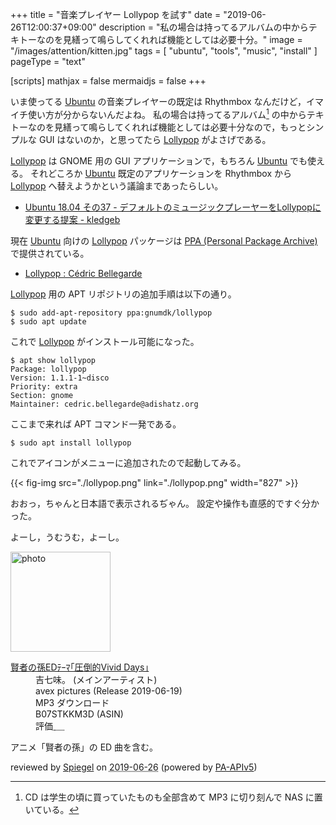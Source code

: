+++
title = "音楽プレイヤー Lollypop を試す"
date =  "2019-06-26T12:00:37+09:00"
description = "私の場合は持ってるアルバムの中からテキトーなのを見繕って鳴らしてくれれば機能としては必要十分。"
image = "/images/attention/kitten.jpg"
tags = [ "ubuntu", "tools", "music", "install" ]
pageType = "text"

[scripts]
  mathjax = false
  mermaidjs = false
+++

いま使ってる [Ubuntu] の音楽プレイヤーの既定は Rhythmbox なんだけど，イマイチ使い方が分からないんだよね。
私の場合は持ってるアルバム[^ma1] の中からテキトーなのを見繕って鳴らしてくれれば機能としては必要十分なので，もっとシンプルな GUI はないのか，と思ってたら [Lollypop] がよさげである。

[^ma1]: CD は学生の頃に買っていたものも全部含めて MP3 に切り刻んで NAS に置いている。

[Lollypop] は GNOME 用の GUI アプリケーションで，もちろん [Ubuntu] でも使える。
それどころか [Ubuntu] 既定のアプリケーションを Rhythmbox から [Lollypop] へ替えようかという議論まであったらしい。

- [Ubuntu 18.04 その37 - デフォルトのミュージックプレーヤーをLollypopに変更する提案 - kledgeb](https://kledgeb.blogspot.com/2018/01/ubuntu-1804-37-lollypop.html)

現在 [Ubuntu] 向けの [Lollypop] パッケージは [PPA (Personal Package Archive)](https://launchpad.net/ubuntu/+ppas) で提供されている。

- [Lollypop : Cédric Bellegarde](https://launchpad.net/~gnumdk/+archive/ubuntu/lollypop)

[Lollypop] 用の APT リポジトリの追加手順は以下の通り。

```text
$ sudo add-apt-repository ppa:gnumdk/lollypop
$ sudo apt update
```

これで [Lollypop] がインストール可能になった。

```text
$ apt show lollypop
Package: lollypop
Version: 1.1.1-1~disco
Priority: extra
Section: gnome
Maintainer: cedric.bellegarde@adishatz.org
```

ここまで来れば APT コマンド一発である。

```text
$ sudo apt install lollypop
```

これでアイコンがメニューに追加されたので起動してみる。

{{< fig-img src="./lollypop.png" link="./lollypop.png" width="827" >}}

おおっ，ちゃんと日本語で表示されるぢゃん。
設定や操作も直感的ですぐ分かった。

よーし，うむうむ，よーし。

[Lollypop]: https://wiki.gnome.org/Apps/Lollypop?action=show "Apps/Lollypop - GNOME Wiki!"
[Ubuntu]: https://www.ubuntu.com/ "The leading operating system for PCs, IoT devices, servers and the cloud | Ubuntu"
[PPA]: https://launchpad.net/ubuntu/+ppas "Personal Package Archives : Ubuntu"

<div class="hreview">
  <div class="photo"><a class="item url" href="https://www.amazon.co.jp/dp/B07STKKM3D?tag=baldandersinf-22&linkCode=ogi&th=1&psc=1"><img src="https://m.media-amazon.com/images/I/610RL7gTRYL._SL160_.jpg" width="160" alt="photo"></a></div>
  <dl class="fn">
    <dt><a href="https://www.amazon.co.jp/dp/B07STKKM3D?tag=baldandersinf-22&linkCode=ogi&th=1&psc=1">賢者の孫EDﾃｰﾏ｢圧倒的Vivid Days｣</a></dt>
    <dd>吉七味。 (メインアーティスト)</dd>
    <dd>avex pictures (Release 2019-06-19)</dd>
    <dd>MP3 ダウンロード</dd>
    <dd>B07STKKM3D (ASIN)</dd>
    <dd>評価<abbr class="rating fa-sm" title="4">&nbsp;<i class="fas fa-star"></i>&nbsp;<i class="fas fa-star"></i>&nbsp;<i class="fas fa-star"></i>&nbsp;<i class="fas fa-star"></i>&nbsp;<i class="far fa-star"></i></abbr></dd>
  </dl>
  <p class="description">アニメ「賢者の孫」の ED 曲を含む。</p>
  <p class="powered-by">reviewed by <a href='#maker' class='reviewer'>Spiegel</a> on <abbr class="dtreviewed" title="2019-06-26">2019-06-26</abbr> (powered by <a href="https://affiliate.amazon.co.jp/assoc_credentials/home">PA-APIv5</a>)</p>
</div>
